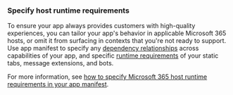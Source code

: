 ### Specify host runtime requirements

To ensure your app always provides customers with high-quality experiences, you can tailor your app's behavior in applicable Microsoft 365 hosts, or omit it from surfacing in contexts that you're not ready to support. Use app manifest to specify any [dependency relationships](../m365-apps/specify-runtime-requirements.md#specify-relationships-between-app-capabilities-elementrelationshipset) across capabilities of your app, and specific [runtime requirements](../m365-apps/specify-runtime-requirements.md#specify-runtime-requirements-for-specific-app-capabilities-requirementset) of your static tabs, message extensions, and bots.

For more information, see [how to specify Microsoft 365 host runtime requirements in your app manifest](../m365-apps/specify-runtime-requirements.md).
